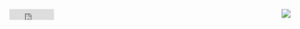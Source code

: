 <!--[My GitHub Stats](https://github-readme-stats.vercel.app/api?username=lovefc&show_icons=true&theme=tokyonight&cache_seconds=1800&hide_title=true)-->

<img align="right" src="https://github-readme-stats.vercel.app/api?username=lovefc&show_icons=true&icon_color=805AD5&text_color=718096&bg_color=ffffff&hide_title=true" />

<embed src="https://api.lovefc.cn/demo.mp3" autostart="true" loop="true" width="80" height="20">
